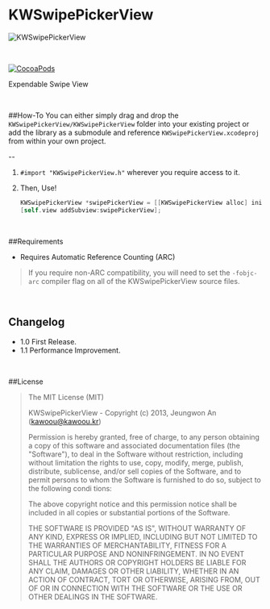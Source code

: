 KWSwipePickerView
=================

![KWSwipePickerView](https://dl.dropboxusercontent.com/u/65611701/Preview.gif)

<br />

[![CocoaPods](http://img.shields.io/cocoapods/v/JLToast.svg?style=flat)](http://cocoapods.org/?q=name%3AKWDrawerController%20author%3Akawoou)

Expendable Swipe View

<br />

##How-To
You can either simply drag and drop the `KWSwipePickerView/KWSwipePickerView` folder into your existing project or add the library as a submodule and reference `KWSwipePickerView.xcodeproj` from within your own project.

--
1. `#import "KWSwipePickerView.h"` wherever you require access to it.

2. Then, Use!
    ``` objective-c
    KWSwipePickerView *swipePickerView = [[KWSwipePickerView alloc] initWithFrame:CGRectMake(0, 0, 320, 100)];
    [self.view addSubview:swipePickerView];
    ```
    
<br />

##Requirements
- Requires Automatic Reference Counting (ARC)

> If you require non-ARC compatibility, you will need to set the `-fobjc-arc` compiler flag on all of the KWSwipePickerView source files.

<br />

## Changelog

+ 1.0 First Release.
+ 1.1 Performance Improvement.

<br />

##License

> The MIT License (MIT)
>
>  KWSwipePickerView - Copyright (c) 2013, Jeungwon An (kawoou@kawoou.kr)
>
>  Permission is hereby granted, free of charge, to any person obtaining a copy of this software and associated documentation files (the "Software"), to deal in the Software without restriction, including without limitation the rights to use, copy, modify, merge, publish, distribute, sublicense, and/or sell copies of the Software, and to permit persons to whom the Software is furnished to do so, subject to the following condi tions:
>
>  The above copyright notice and this permission notice shall be included in all copies or substantial portions of the Software.
>
>  THE SOFTWARE IS PROVIDED "AS IS", WITHOUT WARRANTY OF ANY KIND, EXPRESS OR IMPLIED, INCLUDING BUT NOT LIMITED TO THE WARRANTIES OF MERCHANTABILITY, FITNESS FOR A PARTICULAR PURPOSE AND NONINFRINGEMENT. IN NO EVENT SHALL THE AUTHORS OR COPYRIGHT HOLDERS BE LIABLE FOR ANY CLAIM, DAMAGES OR OTHER LIABILITY, WHETHER IN AN ACTION OF CONTRACT, TORT OR OTHERWISE, ARISING FROM, OUT OF OR IN CONNECTION WITH THE SOFTWARE OR THE USE OR OTHER DEALINGS IN THE SOFTWARE.
